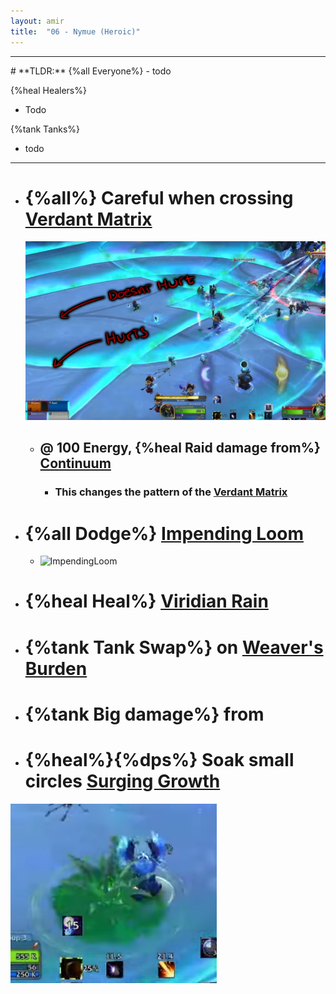 ```yaml
---
layout: amir
title:  "06 - Nymue (Heroic)"
---
```


<hr>
# **TLDR:**
{%all Everyone%}
- todo

{%heal Healers%}
- Todo

{%tank Tanks%}
- todo

<hr>

- # {%all%} Careful when crossing [Verdant Matrix](https://ptr.wowdb.com/spells/420554-verdant-matrix)
  ![Verdant](/assets/Nymue_matrix.png)

  - ## @ 100 Energy, {%heal Raid damage from%} [Continuum](https://ptr.wowdb.com/spells/428465-continuum)
    - ### This changes the pattern of the [Verdant Matrix](https://ptr.wowdb.com/spells/420554-verdant-matrix)
- # {%all Dodge%} [Impending Loom](https://ptr.wowdb.com/spells/429785-impending-loom)
  - ![ImpendingLoom](https://cloud.stylenmedia.com/apps/sharingpath/michael/10000%20Personal/10000%20References/HoH/Assets/Nymue/NymueImpendingLoom.gif)
- # {%heal Heal%} [Viridian Rain](https://ptr.wowdb.com/spells/422597-viridian-rain)
- # {%tank Tank Swap%} on [Weaver's Burden](https://ptr.wowdb.com/spells/427722-weavers-burden)
- # {%tank Big damage%} from 
- # {%heal%}{%dps%} Soak small circles [Surging Growth](https://ptr.wowdb.com/spells/429983-surging-growth)
![SurgingGrowth](/assets/Nymue_SurgingGrowth.png)